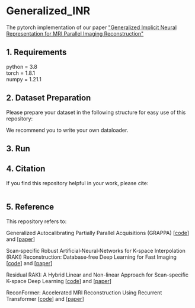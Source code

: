 # Generalized_INR  
The pytorch implementation of our paper ["Generalized Implicit Neural Representation for MRI Parallel Imaging Reconstruction"](https://arxiv.org/abs/2309.06067)

## 1. Requirements  
python = 3.8  
torch = 1.8.1  
numpy = 1.21.1  

## 2. Dataset Preparation 
Please prepare your dataset in the following structure for easy use of this repository:  

We recommend you to write your own dataloader.


## 3. Run

## 4. Citation  
If you find this repository helpful in your work, please cite:
```bash

```

## 5. Reference
This repository refers to:  

Generalized Autocalibrating Partially Parallel Acquisitions (GRAPPA) [[code](https://github.com/mckib2/pygrappa)] and [[paper](https://onlinelibrary.wiley.com/doi/full/10.1002/mrm.10171)]  

Scan‐specific Robust Artificial‐Neural‐Networks for K‐space Interpolation (RAKI) Reconstruction: Database‐free Deep Learning for Fast Imaging [[code](https://github.com/zczam/RAKI)] and [[paper](https://onlinelibrary.wiley.com/doi/full/10.1002/mrm.27420)]  

Residual RAKI: A Hybrid Linear and Non-linear Approach for Scan-specific K-space Deep Learning [[code](https://github.com/zczam/rRAKI)] and [[paper](https://doi.org/10.1016/j.neuroimage.2022.119248)]  

ReconFormer: Accelerated MRI Reconstruction Using Recurrent Transformer [[code](https://github.com/guopengf/ReconFormer)] and [[paper](https://ieeexplore.ieee.org/document/10251064)]  

